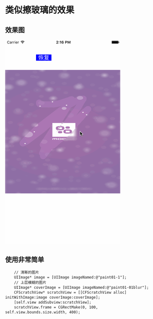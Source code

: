 
# 类似擦玻璃的效果

## 效果图
![image](https://github.com/yuchuanfeng/CFScratchViewDemo/blob/master/Untitled.gif)

## 使用非常简单
```objc
    // 清晰的图片
    UIImage* image = [UIImage imageNamed:@"paint01-1"];
    // 上层模糊的图片
    UIImage* coverImage = [UIImage imageNamed:@"paint01-01blur"];
    CFScratchView* scratchView = [[CFScratchView alloc] initWithImage:image coverImage:coverImage];
    [self.view addSubview:scratchView];
    scratchView.frame = CGRectMake(0, 100, self.view.bounds.size.width, 400);
```
